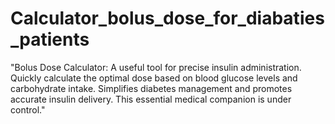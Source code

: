 # Calculator_bolus_dose_for_diabaties_patients
"Bolus Dose Calculator: A useful tool for precise insulin administration. Quickly calculate the optimal dose based on blood glucose levels and carbohydrate intake. Simplifies diabetes management and promotes accurate insulin delivery. This essential medical companion is under control."
